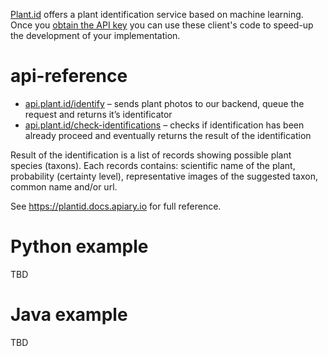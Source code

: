 [Plant.id](https://Plant.id) offers a plant identification service based on machine learning. Once you [obtain the API key](https://web.plant.id/plant-identification-api/) you can use these client's code to speed-up the development of your implementation. 

# api-reference
 * [api.plant.id/identify](https://plantid.docs.apiary.io/#reference/0/identification/identify-plant) – sends plant photos to our backend, queue the request and returns it’s identificator
 * [api.plant.id/check-identifications](https://plantid.docs.apiary.io/#reference/0/check/check-identifications) – checks if identification has been already proceed and eventually returns the result of the identification
 
Result of the identification is a list of records showing possible plant species (taxons). Each records contains: scientific name of the plant, probability (certainty level), representative images of the suggested taxon, common name and/or url.
 
See https://plantid.docs.apiary.io for full reference.

# Python example

TBD

# Java example

TBD

